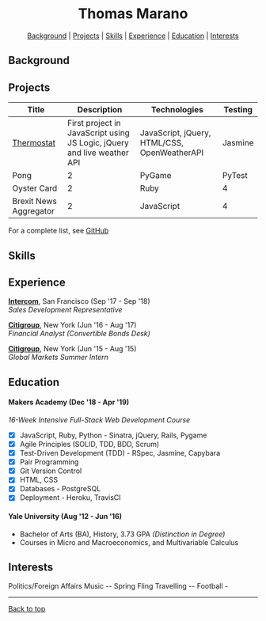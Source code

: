 <a name='user-content-top'></a><h1 align='center'> Thomas Marano </h1>

<div align='center'>

[Background](#background) | [Projects](#projects) | [Skills](#skills) | [Experience](#experience) | [Education](#education) | [Interests](#interests)

</div>

## Background


## Projects

Title | Description | Technologies | Testing
--- | --- | --- | ---
[Thermostat](https://github.com/thomasmarano/thermostatJS) | First project in JavaScript using JS Logic, jQuery and live weather API | JavaScript, jQuery, HTML/CSS, OpenWeatherAPI | Jasmine |
Pong | 2 | PyGame | PyTest
Oyster Card | 2 | Ruby | 4
Brexit News Aggregator | 2 | JavaScript | 4

For a complete list, see [GitHub](https://github.com/thomasmarano)

## Skills

<!-- Willingness to learn

Curiosity

Problem Solving

Relationship Management

Fast-learner

Critical thinking

Logical thinker -->

## Experience

**[Intercom](https://www.intercom.com)**, San Francisco (Sep '17 - Sep '18)  
*Sales Development Representative*

**[Citigroup](https://www.citigroup.com/citi)**, New York (Jun '16 - Aug '17)  
*Financial Analyst (Convertible Bonds Desk)*

**[Citigroup](https://www.citigroup.com/citi)**, New York (Jun '15 - Aug '15)  
*Global Markets Summer Intern*

## Education

#### Makers Academy (Dec '18 - Apr '19)

*16-Week Intensive Full-Stack Web Development Course*

- [x] JavaScript, Ruby, Python - Sinatra, jQuery, Rails, Pygame
- [x] Agile Principles (SOLID, TDD, BDD, Scrum)
- [x] Test-Driven Development (TDD) - RSpec, Jasmine, Capybara
- [x] Pair Programming
- [x] Git Version Control
- [x] HTML, CSS
- [x] Databases - PostgreSQL
- [x] Deployment - Heroku, TravisCI

#### Yale University (Aug '12 - Jun '16)

+ Bachelor of Arts (BA), History, 3.73 GPA *(Distinction in Degree)*
+ Courses in Micro and Macroeconomics, and Multivariable Calculus

## Interests

Politics/Foreign Affairs
Music -- Spring Fling
Travelling --
Football -

***

[Back to top](#user-content-top)
